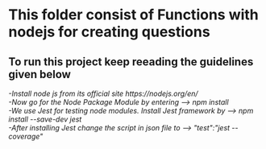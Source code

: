 <h1> This folder consist of Functions with nodejs for creating questions</h1>
<h2>To run this project keep reeading the guidelines given below</h2>
<i>-Install node js from its official site https://nodejs.org/en/ <br/>
  -Now go for the Node Package Module by entering --> npm install <br/>
  -We use Jest for testing node modules. Install Jest framework by --> npm install --save-dev jest<br/>
  -After installing Jest change the script in json file to --> "test":"jest --coverage"<br/>

